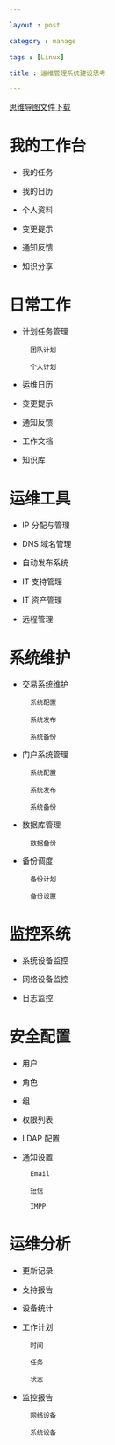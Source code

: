 ---
layout : post
category : manage
tags : [Linux]
title : 运维管理系统建设思考
---
[思维导图文件下载](#)
# 我的工作台
- 我的任务
- 我的日历
- 个人资料
- 变更提示
- 通知反馈
- 知识分享
# 日常工作
- 计划任务管理
        团队计划
        个人计划
- 运维日历
- 变更提示
- 通知反馈
- 工作文档
- 知识库
# 运维工具
- IP 分配与管理
- DNS 域名管理
- 自动发布系统
- IT 支持管理
- IT 资产管理
- 远程管理
# 系统维护
- 交易系统维护
        系统配置
        系统发布
        系统备份
- 门户系统管理
        系统配置
        系统发布
        系统备份
- 数据库管理
        数据备份
- 备份调度
        备份计划
        备份设置
# 监控系统
- 系统设备监控
- 网络设备监控
- 日志监控
# 安全配置
- 用户
- 角色
- 组
- 权限列表
- LDAP 配置
- 通知设置
        Email
        短信
        IMPP
# 运维分析
- 更新记录
- 支持报告
- 设备统计
- 工作计划
        时间
        任务
        状态
- 监控报告
        网络设备
        系统设备